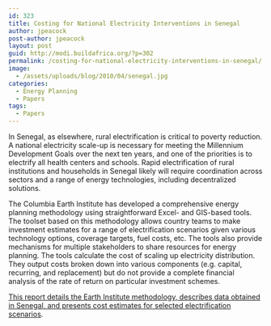 ```yaml
---
id: 323
title: Costing for National Electricity Interventions in Senegal
author: jpeacock
post-author: jpeacock
layout: post
guid: http://modi.buildafrica.org/?p=302
permalink: /costing-for-national-electricity-interventions-in-senegal/
image:
  - /assets/uploads/blog/2010/04/senegal.jpg
categories:
  - Energy Planning
  - Papers
tags:
  - Papers
---
```

In Senegal, as elsewhere, rural electrification is critical to poverty reduction. A national electricity scale-up is necessary for meeting the Millennium Development Goals over the next ten years, and one of the priorities is to electrify all health centers and schools. Rapid electrification of rural institutions and households in Senegal likely will require coordination across sectors and a range of energy technologies, including decentralized solutions.

The Columbia Earth Institute has developed a comprehensive energy planning methodology using straightforward Excel- and GIS-based tools. The toolset based on this methodology allows country teams to make investment estimates for a range of electrification scenarios given various technology options, coverage targets, fuel costs, etc. The tools also provide mechanisms for multiple stakeholders to share resources for energy planning. The tools calculate the cost of scaling up electricity distribution. They output costs broken down into various components (e.g. capital, recurring, and replacement) but do not provide a complete financial analysis of the rate of return on particular investment schemes.

[ This report details the Earth Institute methodology, describes data obtained in Senegal, and presents cost estimates for selected electrification scenarios][1].

 [1]: /assets/uploads/blog/2013/04/Senegal_WorldBank_Report_8-07.pdf
